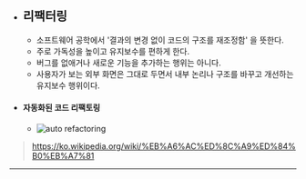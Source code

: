 - ## 리팩터링
	- 소프트웨어 공학에서 '결과의 변경 없이 코드의 구조를 재조정함' 을 뜻한다.
	- 주로 가독성을 높이고 유지보수를 편하게 한다.
	- 버그를 없애거나 새로운 기능을 추가하는 행위는 아니다.
	- 사용자가 보는 외부 화면은 그대로 두면서 내부 논리나 구조를 바꾸고 개선하는 유지보수 행위이다.
- #### 자동화된 코드 리팩토링
	- ![auto refactoring](https://github.com/user-attachments/assets/d76f3dd9-c56d-46a5-92e3-bb7977469e29)

> https://ko.wikipedia.org/wiki/%EB%A6%AC%ED%8C%A9%ED%84%B0%EB%A7%81
---


